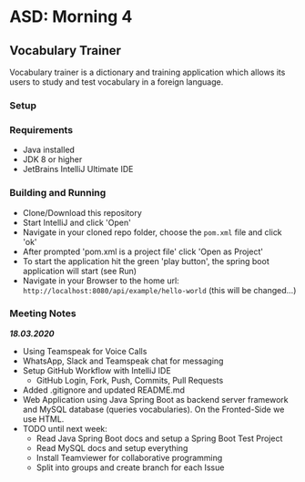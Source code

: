 # ASD: Morning 4

## Vocabulary Trainer

Vocabulary trainer is a dictionary and training application which allows its users to study and test 
vocabulary in a foreign language.

### Setup

### Requirements

* Java installed 
* JDK 8 or higher
* JetBrains IntelliJ Ultimate IDE

### Building and Running

* Clone/Download this repository 
* Start IntelliJ and click 'Open'
* Navigate in your cloned repo folder, choose the `pom.xml` file and click 'ok'
* After prompted 'pom.xml is a project file' click 'Open as Project'
* To start the application hit the green 'play button', the spring boot application will start (see Run)
* Navigate in your Browser to the home url: `http://localhost:8080/api/example/hello-world` (this will be changed...)

### Meeting Notes 

___18.03.2020___

* Using Teamspeak for Voice Calls 
* WhatsApp, Slack and Teamspeak chat for messaging
* Setup GitHub Workflow with IntelliJ IDE 
  * GitHub Login, Fork, Push, Commits, Pull Requests
* Added .gitignore and updated README.md
* Web Application using Java Spring Boot as backend server framework and MySQL database (queries vocabularies). On the Fronted-Side we use HTML.
* TODO until next week:
    * Read Java Spring Boot docs and setup a Spring Boot Test Project
    * Read MySQL docs and setup everything
    * Install Teamviewer for collaborative programming
    * Split into groups and create branch for each Issue
